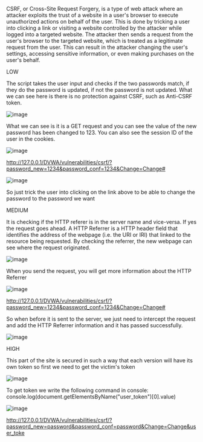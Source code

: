CSRF, or Cross-Site Request Forgery, is a type of web attack where an attacker exploits the trust of a website in a user's browser to execute unauthorized actions on behalf of the user. This is done by tricking a user into clicking a link or visiting a website controlled by the attacker while logged into a targeted website. The attacker then sends a request from the user's browser to the targeted website, which is treated as a legitimate request from the user. This can result in the attacker changing the user's settings, accessing sensitive information, or even making purchases on the user's behalf.

LOW

The script takes the user input and checks if the two passwords match, if they do the password is updated, if not the password is not updated. What we can see here is there is no protection against CSRF, such as Anti-CSRF token.

![image](https://github.com/nahcusira/dvwa/assets/87233531/dc5c8169-5d7c-48cd-bd44-f726f3e48417)

What we can see is it is a GET request and you can see the value of the new password has been changed to 123. You can also see the session ID of the user in the cookies.

![image](https://github.com/nahcusira/dvwa/assets/87233531/932a86e6-12f4-44e6-8643-93565b4abc15)

http://127.0.0.1/DVWA/vulnerabilities/csrf/?password_new=1234&password_conf=1234&Change=Change#

![image](https://github.com/nahcusira/dvwa/assets/87233531/6f56d6eb-4c78-4465-a9fb-95bacfb38553)

So just trick the user into clicking on the link above to be able to change the password to the password we want

MEDIUM

It is checking if the HTTP referer is in the server name and vice-versa. If yes the request goes ahead. A HTTP Referrer is a HTTP header field that identifies the address of the webpage (i.e. the URI or IRI) that linked to the resource being requested. By checking the referrer, the new webpage can see where the request originated.

![image](https://github.com/nahcusira/dvwa/assets/87233531/220343b7-dfc3-43c2-8da1-e0996b84ed4b)

When you send the request, you will get more information about the HTTP Referrer

![image](https://github.com/nahcusira/dvwa/assets/87233531/2fb42032-c826-47e9-b18f-c1dc522204ce)

http://127.0.0.1/DVWA/vulnerabilities/csrf/?password_new=1234&password_conf=1234&Change=Change#

So when before it is sent to the server, we just need to intercept the request and add the HTTP Referrer information and it has passed successfully.

![image](https://github.com/nahcusira/dvwa/assets/87233531/7416cba6-1e52-4699-8e18-8fd935739fab)

HIGH

This part of the site is secured in such a way that each version will have its own token so first we need to get the victim's token

![image](https://github.com/nahcusira/dvwa/assets/87233531/ba18b382-7a5e-4351-9d06-2eebb3232943)

To get token we write the following command in console: console.log(document.getElementsByName("user_token")[0].value)

![image](https://github.com/nahcusira/dvwa/assets/87233531/61a5bd7e-035c-43b0-95fe-d1b0786697d6)

http://127.0.0.1/DVWA/vulnerabilities/csrf/?password_new=password&password_conf=password&Change=Change&user_toke
